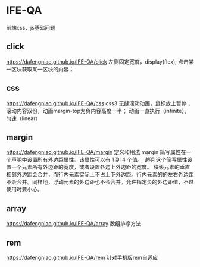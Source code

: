 # IFE-QA
前端css、js基础问题

## click
https://dafengniao.github.io/IFE-QA/click
左侧固定宽度，display(flex);
点击某一区块获取某一区块的内容；

## css
https://dafengniao.github.io/IFE-QA/css
css3 无缝滚动动画，鼠标放上暂停；
滚动内容双份，动画margin-top为负内容高度一半；
动画一直执行（infinite），匀速（linear）

## margin
https://dafengniao.github.io/IFE-QA/margin
定义和用法
margin 简写属性在一个声明中设置所有外边距属性。该属性可以有 1 到 4 个值。
说明
这个简写属性设置一个元素所有外边距的宽度，或者设置各边上外边距的宽度。
块级元素的垂直相邻外边距会合并，而行内元素实际上不占上下外边距。行内元素的的左右外边距不会合并。同样地，浮动元素的外边距也不会合并。允许指定负的外边距值，不过使用时要小心。

## array
https://dafengniao.github.io/IFE-QA/array
数组排序方法

## rem
https://dafengniao.github.io/IFE-QA/rem
针对手机版rem自适应